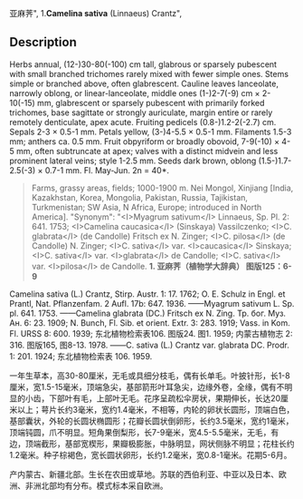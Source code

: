 亚麻荠",
1.**Camelina sativa** (Linnaeus) Crantz",

## Description
Herbs annual, (12-)30-80(-100) cm tall, glabrous or sparsely pubescent with small branched trichomes rarely mixed with fewer simple ones. Stems simple or branched above, often glabrescent. Cauline leaves lanceolate, narrowly oblong, or linear-lanceolate, middle ones (1-)2-7(-9) cm × 2-10(-15) mm, glabrescent or sparsely pubescent with primarily forked trichomes, base sagittate or strongly auriculate, margin entire or rarely remotely denticulate, apex acute. Fruiting pedicels (0.8-)1.2-2(-2.7) cm. Sepals 2-3 × 0.5-1 mm. Petals yellow, (3-)4-5.5 × 0.5-1 mm. Filaments 1.5-3 mm; anthers ca. 0.5 mm. Fruit obpyriform or broadly obovoid, 7-9(-10) × 4-5 mm, often subtruncate at apex; valves with a distinct midvein and less prominent lateral veins; style 1-2.5 mm. Seeds dark brown, oblong (1.5-)1.7-2.5(-3) × 0.7-1 mm. Fl. May-Jun. 2n = 40*.

> Farms, grassy areas, fields; 1000-1900 m. Nei Mongol, Xinjiang [India, Kazakhstan, Korea, Mongolia, Pakistan, Russia, Tajikistan, Turkmenistan; SW Asia, N Africa, Europe; introduced in North America].
  "Synonym": "&lt;I&gt;Myagrum sativum&lt;/I&gt; Linnaeus, Sp. Pl. 2: 641. 1753; &lt;I&gt;Camelina caucasica&lt;/I&gt; (Sinskaya) Vassilczenko; &lt;I&gt;C. glabrata&lt;/I&gt; (de Candolle) Fritsch ex N. Zinger; &lt;I&gt;C. pilosa&lt;/I&gt; (de Candolle) N. Zinger; &lt;I&gt;C. sativa&lt;/I&gt; var. &lt;I&gt;caucasica&lt;/I&gt; Sinskaya; &lt;I&gt;C. sativa&lt;/I&gt; var. &lt;I&gt;glabrata&lt;/I&gt; de Candolle; &lt;I&gt;C. sativa&lt;/I&gt; var. &lt;I&gt;pilosa&lt;/I&gt; de Candolle.
**1. 亚麻荠（植物学大辞典） 图版125：6-9**

Camelina sativa (L.) Crantz, Stirp. Austr. 1: 17. 1762; O. E. Schulz in Engl. et Prantl, Nat. Pflanzenfam. 2 Aufl. 17b: 647. 1936. ——Myagrum sativum L. Sp. pl. 641. 1753. ——Camelina glabrata (DC.) Fritsch ex N. Zing. Tp. бог. Муз. Ан. 6: 23. 1909; N. Bunch, Fl. Sib. et orient. Extr. 3: 283. 1919; Vass. in Kom. Fl. URSS 8: 600. 1939; 东北植物检索表106. 图版24. 图1. 1959; 内蒙古植物志 2: 316. 图版165, 图8-13. 1978. ——C. sativa (L.) Crantz var. glabrata DC. Prodr. 1: 201. 1924; 东北植物检索表 106. 1959.

一年生草本，高30-80厘米，无毛或具细分枝毛，偶有长单毛。叶披针形，长1-8厘米，宽1.5-15毫米，顶端急尖，基部箭形叶耳急尖，边缘外卷，全缘，偶有不明显的小齿，下部叶有毛，上部叶无毛。花序呈疏松伞房状，果期伸长，长达20厘米以上；萼片长约3毫米，宽约1.4毫米，不相等，内轮的卵状长圆形，顶端白色，基部囊状，外轮的长圆状椭圆形；花瓣长圆状倒卵形，长约3.5毫米，宽约1毫米，顶端钝圆，爪不明显。短角果倒梨形，长7-9毫米，宽4.5-5.5毫米，无毛，有边，顶端截形，基部宽楔形，果瓣极膨胀，中脉明显，网状侧脉不明显；花柱长约1.2毫米。种子棕褐色，宽长圆状卵形，长约1.2毫米，宽0.8-1毫米。花期5-6月。

产内蒙古、新疆北部。生长在农田或草地。苏联的西伯利亚、中亚以及日本、欧洲、非洲北部均有分布。模式标本采自欧洲。
